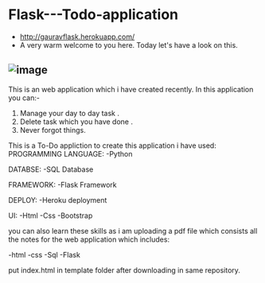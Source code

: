 # Flask---Todo-application
- http://gauravflask.herokuapp.com/
- A very warm welcome to you here. Today let's have a look on this.


![image](https://user-images.githubusercontent.com/93917207/162195392-a30b162d-4d6d-46d4-ac2f-884f76afa572.png)
-

This is an web application which i have created recently.
In this application you can:-

1) Manage your day to day task .
2) Delete task which you have done .
3) Never forgot things.


This is a To-Do appliction to create this application i have used:
PROGRAMMING LANGUAGE:
-Python

DATABSE:
-SQL Database


FRAMEWORK:
-Flask Framework

DEPLOY:
-Heroku deployment

UI:
-Html
-Css
-Bootstrap



you can also learn these skills as i am uploading a pdf file which consists all the notes for the web application which includes:

-html
-css
-Sql
-Flask



put index.html in template folder after downloading in same repository.
